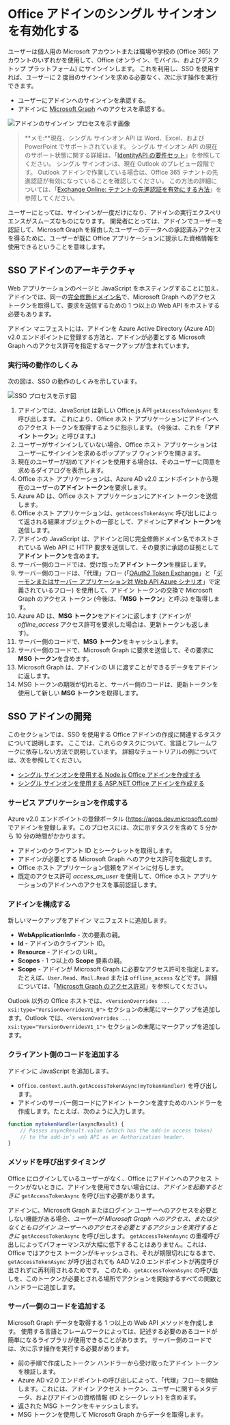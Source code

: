 # <a name="enable-single-sign-on-for-office-add-ins"></a>Office アドインのシングル サインオンを有効化する

ユーザーは個人用の Microsoft アカウントまたは職場や学校の (Office 365) アカウントのいずれかを使用して、Office (オンライン、モバイル、およびデスクトップ プラットフォーム) にサインインします。 これを利用し、SSO を使用すれば、ユーザーに 2 度目のサインインを求める必要なく、次に示す操作を実行できます。

* ユーザーにアドインへのサインインを承認する。
* アドインに [Microsoft Graph](https://developer.microsoft.com/graph/docs) へのアクセスを承認する。

![アドインのサインイン プロセスを示す画像](../images/OfficeHostTitleBarLogin.png)

>**メモ:**現在、シングル サインオン API は Word、Excel、および PowerPoint でサポートされています。 シングル サインオン API の現在のサポート状態に関する詳細は、「[IdentityAPI の要件セット](http://dev.office.com/reference/add-ins/requirement-sets/identity-api-requirement-sets)」を参照してください。
> シングル サインオンは、現在 Outlook のプレビュー段階です。 Outlook アドインで作業している場合は、Office 365 テナントの先進認証が有効になっていることを確認してください。 この方法の詳細については、「[Exchange Online: テナントの先進認証を有効にする方法](https://social.technet.microsoft.com/wiki/contents/articles/32711.exchange-online-how-to-enable-your-tenant-for-modern-authentication.aspx)」を参照してください。

ユーザーにとっては、サインインが一度だけになり、アドインの実行エクスペリエンスがスムーズなものになります。 開発者にとっては、アドインでユーザーを認証して、Microsoft Graph を経由したユーザーのデータへの承認済みアクセスを得るために、ユーザーが既に Office アプリケーションに提示した資格情報を使用できるということを意味します。

## <a name="sso-add-in-architecture"></a>SSO アドインのアーキテクチャ

Web アプリケーションのページと JavaScript をホスティングすることに加え、アドインでは、同一の[完全修飾ドメイン名](https://msdn.microsoft.com/ja-jp/library/windows/desktop/ms682135.aspx#_dns_fully_qualified_domain_name_fqdn__gly)で、Microsoft Graph へのアクセス トークンを取得して、要求を送信するための 1 つ以上の Web API をホストする必要もあります。

アドイン マニフェストには、アドインを Azure Active Directory (Azure AD) v2.0 エンドポイントに登録する方法と、アドインが必要とする Microsoft Graph へのアクセス許可を指定するマークアップが含まれています。

### <a name="how-it-works-at-runtime"></a>実行時の動作のしくみ

次の図は、SSO の動作のしくみを示しています。
<!-- Minor fixes to the text in the diagram - change V2 to v2.0, and change "(e.g. Word, Excel, etc.)" to "(for example, Word, Excel)". -->
![SSO プロセスを示す図](../images/SSOOverviewDiagram.png)

1. アドインでは、JavaScript は新しい Office.js API `getAccessTokenAsync` を呼び出します。 これにより、Office ホスト アプリケーションにアドインへのアクセス トークンを取得するように指示します。 (今後は、これを「**アドイン トークン**」と呼びます。)
1. ユーザーがサインインしていない場合、Office ホスト アプリケーションはユーザーにサインインを求めるポップアップ ウィンドウを開きます。
1.  現在のユーザーが初めてアドインを使用する場合は、そのユーザーに同意を求めるダイアログを表示します。
1. Office ホスト アプリケーションは、Azure AD v2.0 エンドポイントから現在のユーザーの**アドイン トークン**を要求します。
1. Azure AD は、Office ホスト アプリケーションにアドイン トークンを送信します。
1. Office ホスト アプリケーションは、`getAccessTokenAsync` 呼び出しによって返される結果オブジェクトの一部として、アドインに**アドイン トークン**を送信します。
1. アドインの JavaScript は、アドインと同じ完全修飾ドメイン名でホストされている Web API に HTTP 要求を送信して、その要求に承認の証拠として**アドイン トークン**を含めます。  
1. サーバー側のコードでは、受け取った**アドイン トークン**を検証します。
1. サーバー側のコードは、「代理」フロー (「[OAuth2 Token Exchange](https://tools.ietf.org/html/draft-ietf-oauth-token-exchange-02)」と「[デーモンまたはサーバー アプリケーション対 Web API Azure シナリオ](https://docs.microsoft.com/ja-jp/azure/active-directory/develop/active-directory-authentication-scenarios#daemon-or-server-application-to-web-api)」で定義されているフロー) を使用して、アドイン トークンの交換で Microsoft Graph のアクセス トークン (今後は、「**MSG トークン**」と呼ぶ) を取得します。
1. Azure AD は、**MSG トークン**をアドインに返します (アドインが *offline_access* アクセス許可を要求した場合は、更新トークンも返します)。
1. サーバー側のコードで、**MSG トークン**をキャッシュします。
1. サーバー側のコードで、Microsoft Graph に要求を送信して、その要求に **MSG トークン**を含めます。
1. Microsoft Graph は、アドインの UI に渡すことができるデータをアドインに返します。
1. MSG トークンの期限が切れると、サーバー側のコードは、更新トークンを使用して新しい **MSG トークン**を取得します。

## <a name="develop-an-sso-add-in"></a>SSO アドインの開発

このセクションでは、SSO を使用する Office アドインの作成に関連するタスクについて説明します。 ここでは、これらのタスクについて、言語とフレームワークに依存しない方法で説明しています。 詳細なチュートリアルの例については、次を参照してください。

* [シングル サインオンを使用する Node.js Office アドインを作成する](../develop/create-sso-office-add-ins-nodejs.md)
* [シングル サインオンを使用する ASP.NET Office アドインを作成する](../develop/create-sso-office-add-ins-aspnet.md)

### <a name="create-the-service-application"></a>サービス アプリケーションを作成する

Azure v2.0 エンドポイントの登録ポータル (https://apps.dev.microsoft.com) でアドインを登録します。このプロセスには、次に示すタスクを含めて 5 分から 10 分の時間がかかります。

* アドインのクライアント ID とシークレットを取得します。
* アドインが必要とする Microsoft Graph へのアクセス許可を指定します。
* Office ホスト アプリケーション信頼をアドインに付与します。
* 既定のアクセス許可 *access_as_user* を使用して、Office ホスト アプリケーションのアドインへのアクセスを事前認証します。

### <a name="configure-the-add-in"></a>アドインを構成する

新しいマークアップをアドイン マニフェストに追加します。

* **WebApplicationInfo** - 次の要素の親。
* **Id** - アドインのクライアント ID。
* **Resource** - アドインの URL。
* **Scopes** - 1 つ以上の **Scope** 要素の親。
* **Scope** - アドインが Microsoft Graph に必要なアクセス許可を指定します。 たとえば、`User.Read`、`Mail.Read` または `offline_access` などです。 詳細については、「[Microsoft Graph のアクセス許可](https://developer.microsoft.com/en-us/graph/docs/concepts/permissions_reference)」を参照してください。

Outlook 以外の Office ホストでは、`<VersionOverrides ... xsi:type="VersionOverridesV1_0">` セクションの末尾にマークアップを追加します。Outlook では、`<VersionOverrides ... xsi:type="VersionOverridesV1_1">` セクションの末尾にマークアップを追加します。

### <a name="add-client-side-code"></a>クライアント側のコードを追加する

アドインに JavaScript を追加します。

* `Office.context.auth.getAccessTokenAsync(myTokenHandler)` を呼び出します。
* アドインのサーバー側コードにアドイン トークンを渡すためのハンドラーを作成します。たとえば、次のように入力します。

```js
function mytokenHandler(asyncResult) {
    // Passes asyncResult.value (which has the add-in access token)
    // to the add-in’s web API as an Authorization header.
}
```

### <a name="when-to-call-the-method"></a>メソッドを呼び出すタイミング

Office にログインしているユーザーがなく、Office にアドインへのアクセス トークンがないときに、アドインを使用できない場合には、*アドインを起動するときに* `getAccessTokenAsync` を呼び出す必要があります。

アドインに、Microsoft Graph またはログイン ユーザーへのアクセスを必要としない機能がある場合、*ユーザーが Microsoft Graph へのアクセス、または少なくともログイン ユーザーへのアクセスを必要とするアクションを実行するときに* `getAccessTokenAsync` を呼び出します。 `getAccessTokenAsync` の重複呼び出しによってパフォーマンスが大幅に低下することはありません。これは、Office ではアクセス トークンがキャッシュされ、それが期限切れになるまで、`getAccessTokenAsync` が呼び出されても AAD V.2.0 エンドポイントが再度呼び出されずに再利用されるためです。 このため、`getAccessTokenAsync` の呼び出しを、このトークンが必要とされる場所でアクションを開始するすべての関数とハンドラーに追加します。

### <a name="add-server-side-code"></a>サーバー側のコードを追加する

Microsoft Graph データを取得する 1 つ以上の Web API メソッドを作成します。 使用する言語とフレームワークによっては、記述する必要のあるコードが簡単になるライブラリが使用できることがあります。 サーバー側のコードでは、次に示す操作を実行する必要があります。

* 前の手順で作成したトークン ハンドラーから受け取ったアドイン トークンを検証します。
* Azure AD v2.0 エンドポイントの呼び出しによって、「代理」フローを開始します。これには、アドイン アクセス トークン、ユーザーに関するメタデータ、およびアドインの資格情報 (ID とシークレット) を含めます。
* 返された MSG トークンをキャッシュします。
* MSG トークンを使用して Microsoft Graph からデータを取得します。
